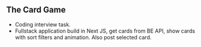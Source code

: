 ## The Card Game

- Coding interview task.
- Fullstack application build in Next JS, get cards from BE API, show cards with sort filters and animation. Also post selected card.
